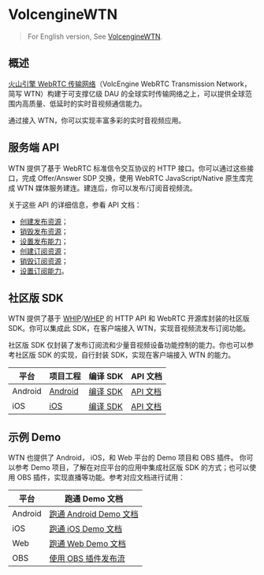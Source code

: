 # VolcengineWTN

> For English version, See [VolcengineWTN](README_en.md).

## 概述

[火山引擎 WebRTC 传输网络](https://www.volcengine.com/docs/6752/122560)（VolcEngine WebRTC Transmission Network，简写 WTN）构建于可支撑亿级 DAU 的全球实时传输网络之上，可以提供全球范围内高质量、低延时的实时音视频通信能力。

通过接入 WTN，你可以实现丰富多彩的实时音视频应用。

## 服务端 API

WTN 提供了基于 WebRTC 标准信令交互协议的 HTTP 接口。你可以通过这些接口，完成 Offer/Answer SDP 交换，使用 WebRTC JavaScript/Native 原生库完成 WTN 媒体服务建连。建连后，你可以发布/订阅音视频流。

关于这些 API 的详细信息，参看 API 文档：
-  [创建发布资源](https://www.volcengine.com/docs/6752/132482)；
-  [销毁发布资源](https://www.volcengine.com/docs/6752/132483)；
-  [设置发布能力](https://www.volcengine.com/docs/6752/161924)；
-  [创建订阅资源](https://www.volcengine.com/docs/6752/132484)；
-  [销毁订阅资源](https://www.volcengine.com/docs/6752/132485)；
-  [设置订阅能力](https://www.volcengine.com/docs/6752/161925)。

## 社区版 SDK

WTN 提供了基于 [WHIP](https://datatracker.ietf.org/doc/draft-ietf-wish-whip/)/[WHEP](https://datatracker.ietf.org/doc/draft-murillo-whep/) 的 HTTP API 和 WebRTC 开源库封装的社区版 SDK。你可以集成此 SDK，在客户端接入 WTN，实现音视频流发布订阅功能。

社区版 SDK 仅封装了发布订阅流和少量音视频设备功能控制的能力。你也可以参考社区版 SDK 的实现，自行封装 SDK，实现在客户端接入 WTN 的能力。

| 平台 | 项目工程 | 编译 SDK | API 文档 |
| --- | --- | --- | --- |
| Android | [Android](SDK/sdk/android/) | [编译 SDK](SDK/doc/en/Build_Instruction.md) | [API 文档](SDK/doc/en/Android/overview.md) |
| iOS | [iOS](SDK/sdk/ios/) | [编译 SDK](SDK/doc/en/Build_Instruction.md) | [API 文档](SDK/doc/en/iOS/overview.md) |

## 示例 Demo

WTN 也提供了 Android， iOS，和 Web 平台的 Demo 项目和 OBS 插件。
你可以参考 Demo 项目，了解在对应平台的应用中集成社区版 SDK 的方式；也可以使用 OBS 插件，实现直播等功能。参考对应文档进行试用：

| 平台 | 跑通 Demo 文档 |
| --- | --- |
| Android | [跑通 Android Demo 文档](https://www.volcengine.com/docs/6752/132445) |
| iOS | [跑通 iOS Demo 文档](https://www.volcengine.com/docs/6752/132446) |
| Web | [跑通 Web Demo 文档](https://www.volcengine.com/docs/6752/132447) |
| OBS | [使用 OBS 插件发布流](https://www.volcengine.com/docs/6752/132448) |
